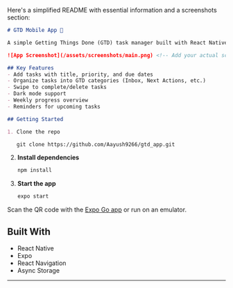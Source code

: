 Here's a simplified README with essential information and a screenshots section:

```markdown
# GTD Mobile App 📝

A simple Getting Things Done (GTD) task manager built with React Native and Expo.

![App Screenshot](/assets/screenshots/main.png) <!-- Add your actual screenshot path -->

## Key Features
- Add tasks with title, priority, and due dates
- Organize tasks into GTD categories (Inbox, Next Actions, etc.)
- Swipe to complete/delete tasks
- Dark mode support
- Weekly progress overview
- Reminders for upcoming tasks

## Getting Started

1. Clone the repo

   git clone https://github.com/Aayush9266/gtd_app.git
   ```

2. **Install dependencies**
   ```bash
   npm install
   ```

3. **Start the app**
   ```bash
   expo start
   ```

Scan the QR code with the [Expo Go app](https://expo.io/client) or run on an emulator.

## Built With
- React Native
- Expo
- React Navigation
- Async Storage

---
